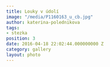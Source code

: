 ```yaml
---
title: Louky v údolí
image: "/media/P1160163_u_cb.jpg"
author: katerina-polednikova
tags:
- stezka
position: 3
date: 2016-04-18 22:02:44.000000000 Z
category: gallery
layout: photo
---
```

